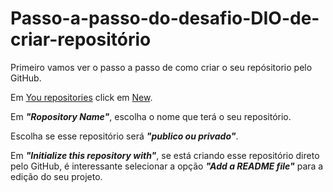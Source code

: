 # Passo-a-passo-do-desafio-DIO-de-criar-repositório
Primeiro vamos ver o passo a passo de como criar o seu repósitorio pelo GitHub.<p>
  Em <a href="https://uploaddeimagens.com.br/imagens/rCEVOzo">You repositories</a> click em <a href="https://uploaddeimagens.com.br/imagens/nLZjuo0">New</a>.<p>
Em ***"Ropository Name"***, escolha o nome que terá o seu repositório.<p>
Escolha se esse repositório será ***"publico ou privado"***.<p>
Em ***"Initialize this repository with"***, se está criando esse repositório direto pelo GitHub, é interessante selecionar a opção ***"Add a README file"*** para a edição do seu projeto.
